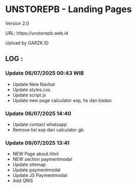 # UNSTOREPB - Landing Pages

<p>Version 2.0</p>
<p>URL: https://unstorepb.web.id</p>
<p>Upload by GARZK.ID</p>

## LOG :
  ### Update 06/07/2025 00:43 WIB
 - Update New Navbar
 - Update styles.css
 - Update script.js
 - Update new page calculator exp, hs dan badan
### Update 06/07/2025 14:40
- Update contact whatsapp
- Remove list exp dari calculator gb
### Update 09/07/2025 13:41
- NEW Page about.html
- NEW section paymentmodal
- Update sitemap
- Update paymentmodal
- Update JS Paymentmodal
- Add QRIS
